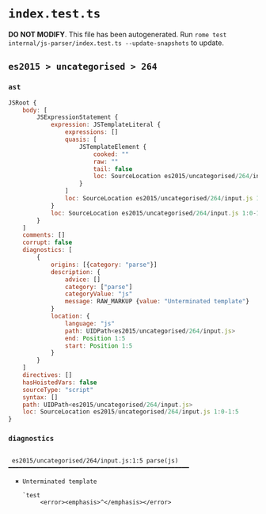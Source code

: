 # `index.test.ts`

**DO NOT MODIFY**. This file has been autogenerated. Run `rome test internal/js-parser/index.test.ts --update-snapshots` to update.

## `es2015 > uncategorised > 264`

### `ast`

```javascript
JSRoot {
	body: [
		JSExpressionStatement {
			expression: JSTemplateLiteral {
				expressions: []
				quasis: [
					JSTemplateElement {
						cooked: ""
						raw: ""
						tail: false
						loc: SourceLocation es2015/uncategorised/264/input.js 1:1-1:1
					}
				]
				loc: SourceLocation es2015/uncategorised/264/input.js 1:0-1:1
			}
			loc: SourceLocation es2015/uncategorised/264/input.js 1:0-1:1
		}
	]
	comments: []
	corrupt: false
	diagnostics: [
		{
			origins: [{category: "parse"}]
			description: {
				advice: []
				category: ["parse"]
				categoryValue: "js"
				message: RAW_MARKUP {value: "Unterminated template"}
			}
			location: {
				language: "js"
				path: UIDPath<es2015/uncategorised/264/input.js>
				end: Position 1:5
				start: Position 1:5
			}
		}
	]
	directives: []
	hasHoistedVars: false
	sourceType: "script"
	syntax: []
	path: UIDPath<es2015/uncategorised/264/input.js>
	loc: SourceLocation es2015/uncategorised/264/input.js 1:0-1:5
}
```

### `diagnostics`

```

 es2015/uncategorised/264/input.js:1:5 parse(js) ━━━━━━━━━━━━━━━━━━━━━━━━━━━━━━━━━━━━━━━━━━━━━━━━━━━

  ✖ Unterminated template

    `test
         <error><emphasis>^</emphasis></error>


```
